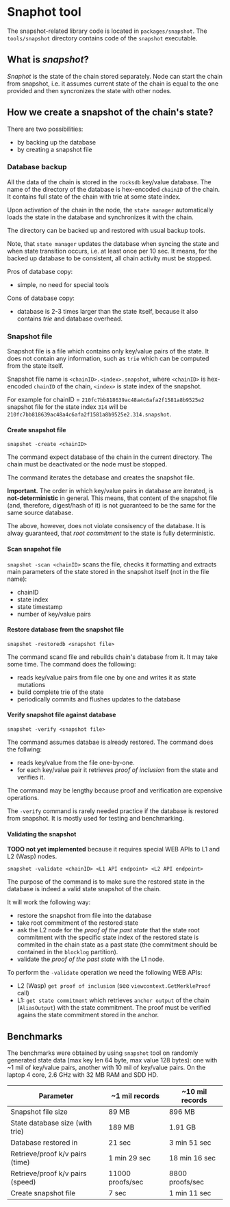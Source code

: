 # Snaphot tool

The snapshot-related library code is located in `packages/snapshot`. The `tools/snapshot` directory contains code of the `snapshot` executable.

## What is *snapshot*?
*Snaphot* is the state of the chain stored separately. Node can start the chain from snapshot, i.e. it assumes current state of the chain is equal to the one provided and then syncronizes the state with other nodes.

## How we create a snapshot of the chain's state?

There are two possibilities:
- by backing up the database
- by creating a snapshot file

### Database backup

All the data of the chain is stored in the `rocksdb` key/value database. The name of the directory of the database is hex-encoded `chainID` of the chain. It contains full state of the chain with trie at some state index.

Upon activation of the chain in the node, the `state manager` automatically loads the state in the database and synchronizes it with the chain.

The directory can be backed up and restored with usual backup tools.

Note, that `state manager` updates the database when syncing the state and when state transition occurs, i.e. at least once per 10 sec. It means, for the backed up database to be consistent, all chain activity must be stopped.

Pros of database copy:
- simple, no need for special tools

Cons of database copy:
- database is 2-3 times larger than the state itself, because it also contains *trie* and database overhead.

### Snapshot file

Snapshot file is a file which contains only key/value pairs of the state. It does not contain any information, such as `trie` which can be computed from the state itself.

Snapshot file name is `<chainID>.<index>.snapshot`, where `<chainID>` is hex-encoded `chainID` of the chain, `<index>` is state index of the snapshot.

For example for chainID = `210fc7bb818639ac48a4c6afa2f1581a8b9525e2` snapshot file for the state index `314` will be `210fc7bb818639ac48a4c6afa2f1581a8b9525e2.314.snapshot`.

#### Create snapshot file

`snapshot -create <chainID>`

The command expect database of the chain in the current directory. The chain must be deactivated or the node must be stopped.

The command iterates the detabase and creates the snapshot file.

**Important.** The order in which key/value pairs in database are iterated, is **not-deterministic** in general. This means, that content of the snapshot file (and, therefore, digest/hash of it) is not guaranteed to be the same for the same source database.

The above, however, does not violate consisency of the database. It is alway guaranteed, that *root commitment* to the state is fully deterministic.

#### Scan snapshot file

`snapshot -scan <chainID>` scans the file, checks it formatting and extracts main parameters of the state stored in the snapshot itself (not in the file name):

* chainID
* state index
* state timestamp
* number of key/value pairs

#### Restore database from the snapshot file

`snapshot -restoredb <snapshot file>`

The command scand file and rebuilds chain's database from it. It may take some time. The command does the following:
* reads key/value pairs from file one by one and writes it as state mutations
* build complete trie of the state
* periodically commits and flushes updates to the database

#### Verify snapshot file against database

`snapshot -verify <snapshot file>`

The command assumes databae is already restored. The command does the follwing:
* reads key/value from the file one-by-one.
* for each key/value pair it retrieves *proof of inclusion* from the state and verifies it.

The command may be lengthy because proof and verification are expensive operations.

The `-verify` command is rarely needed practice if the database is restored from snapshot. It is mostly used for testing and benchmarking.

#### Validating the snapshot

**TODO not yet implemented** because it requires special WEB APIs to L1 and L2 (Wasp) nodes.

`snapshot -validate <chainID> <L1 API endpoint> <L2 API endpoint>`

The purpose of the command is to make sure the restored state in the database is indeed a valid state snapshot of the chain.

It will work the following way:
* restore the snapshot from file into the database
* take root commitment of the restored state
* ask the L2 node for the *proof of the past state* that the state root commitment with the specific state index of the restored state is commited in the chain state as a past state (the commitment should be  contained in the `blocklog` partition).
* validate the *proof of the past state* with the L1 node.

To perform the `-validate` operation we need the following WEB APIs:
* L2 (Wasp) `get proof of inclusion` (see `viewcontext.GetMerkleProof` call)
* L1: `get state commitment` which retrieves `anchor output` of the chain (`AliasOutput`) with the state commitment. The proof must be verified agains the state commitment stored in the anchor.    

## Benchmarks

The benchmarks were obtained by using `snapshot` tool on randomly 
generated state data (max key len 64 byte, max value 128 bytes): 
one with ~1 mil of key/value pairs, another with 10 mil of key/value pairs. 
On the laptop 4 core, 2.6 GHz with 32 MB RAM and SDD HD.


| Parameter                        | ~1 mil records   | ~10 mil records |
|----------------------------------|------------------|-----------------|
| Snapshot file size               | 89 MB            | 896 MB          |
| State database size (with trie)  | 189 MB           | 1.91 GB         |
| Database restored in             | 21 sec           | 3 min 51 sec    |
| Retrieve/proof k/v pairs (time)  | 1 min 29 sec     | 18 min 16 sec   |
| Retrieve/proof k/v pairs (speed) | 11000 proofs/sec | 8800 proofs/sec |
| Create snapshot file             | 7 sec            | 1 min 11 sec    |


